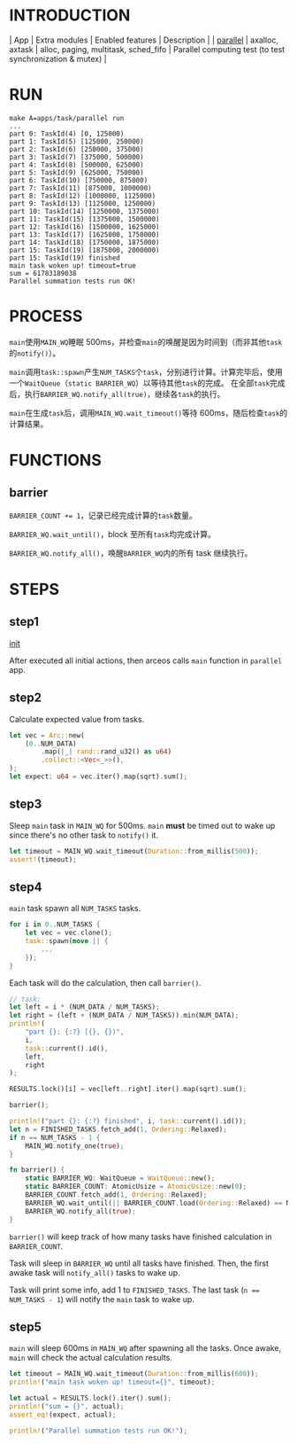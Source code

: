 # INTRODUCTION

| App | Extra modules | Enabled features | Description |
| [parallel](apps/task/parallel/) | axalloc, axtask | alloc, paging, multitask, sched_fifo | Parallel computing test (to test synchronization & mutex) |

# RUN

```
make A=apps/task/parallel run 
...
part 0: TaskId(4) [0, 125000)
part 1: TaskId(5) [125000, 250000)
part 2: TaskId(6) [250000, 375000)
part 3: TaskId(7) [375000, 500000)
part 4: TaskId(8) [500000, 625000)
part 5: TaskId(9) [625000, 750000)
part 6: TaskId(10) [750000, 875000)
part 7: TaskId(11) [875000, 1000000)
part 8: TaskId(12) [1000000, 1125000)
part 9: TaskId(13) [1125000, 1250000)
part 10: TaskId(14) [1250000, 1375000)
part 11: TaskId(15) [1375000, 1500000)
part 12: TaskId(16) [1500000, 1625000)
part 13: TaskId(17) [1625000, 1750000)
part 14: TaskId(18) [1750000, 1875000)
part 15: TaskId(19) [1875000, 2000000)
part 15: TaskId(19) finished
main task woken up! timeout=true
sum = 61783189038
Parallel summation tests run OK!
```

# PROCESS

`main`使用`MAIN_WQ`睡眠 500ms，并检查`main`的唤醒是因为时间到（而非其他`task`的`notify()`）。

`main`调用`task::spawn`产生`NUM_TASKS`个`task`，分别进行计算。计算完毕后，使用一个`WaitQueue`（`static BARRIER_WQ`）以等待其他`task`的完成。
在全部`task`完成后，执行`BARRIER_WQ.notify_all(true)`，继续各`task`的执行。

`main`在生成`task`后，调用`MAIN_WQ.wait_timeout()`等待 600ms，随后检查`task`的计算结果。

# FUNCTIONS

## barrier

`BARRIER_COUNT += 1`，记录已经完成计算的`task`数量。

`BARRIER_WQ.wait_until()`，block 至所有`task`均完成计算。

`BARRIER_WQ.notify_all()`，唤醒`BARRIER_WQ`内的所有 task 继续执行。

# STEPS

## step1

[init](./init.md)

After executed all initial actions, then arceos calls `main` function in `parallel` app.

## step2

Calculate expected value from tasks.

```rust
let vec = Arc::new(
    (0..NUM_DATA)
        .map(|_| rand::rand_u32() as u64)
        .collect::<Vec<_>>(),
);
let expect: u64 = vec.iter().map(sqrt).sum();
```

## step3

Sleep `main` task in `MAIN_WQ` for 500ms. `main` **must** be timed out to wake up since there's no other task to `notify()` it.

```rust
let timeout = MAIN_WQ.wait_timeout(Duration::from_millis(500));
assert!(timeout);
```

## step4

`main` task spawn all `NUM_TASKS` tasks.

```rust
for i in 0..NUM_TASKS {
    let vec = vec.clone();
    task::spawn(move || {
        ...
    });
}
```

Each task will do the calculation, then call `barrier()`.

```rust
// task:
let left = i * (NUM_DATA / NUM_TASKS);
let right = (left + (NUM_DATA / NUM_TASKS)).min(NUM_DATA);
println!(
    "part {}: {:?} [{}, {})",
    i,
    task::current().id(),
    left,
    right
);

RESULTS.lock()[i] = vec[left..right].iter().map(sqrt).sum();

barrier();

println!("part {}: {:?} finished", i, task::current().id());
let n = FINISHED_TASKS.fetch_add(1, Ordering::Relaxed);
if n == NUM_TASKS - 1 {
    MAIN_WQ.notify_one(true);
}

fn barrier() {
    static BARRIER_WQ: WaitQueue = WaitQueue::new();
    static BARRIER_COUNT: AtomicUsize = AtomicUsize::new(0);
    BARRIER_COUNT.fetch_add(1, Ordering::Relaxed);
    BARRIER_WQ.wait_until(|| BARRIER_COUNT.load(Ordering::Relaxed) == NUM_TASKS);
    BARRIER_WQ.notify_all(true);
}
```

`barrier()` will keep track of how many tasks have finished calculation in `BARRIER_COUNT`.

Task will sleep in `BARRIER_WQ` until all tasks have finished. Then, the first awake task will `notify_all()` tasks to wake up.

Task will print some info, add 1 to `FINISHED_TASKS`. The last task (`n == NUM_TASKS - 1`) will notify the `main` task to wake up.

## step5

`main` will sleep 600ms in `MAIN_WQ` after spawning all the tasks. Once awake, `main` will check the actual calculation results.

```rust
let timeout = MAIN_WQ.wait_timeout(Duration::from_millis(600));
println!("main task woken up! timeout={}", timeout);

let actual = RESULTS.lock().iter().sum();
println!("sum = {}", actual);
assert_eq!(expect, actual);

println!("Parallel summation tests run OK!");
```
